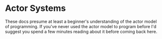 # Actor Systems

These docs presume at least a beginner's understanding of the actor model of programming. If you've never used the actor model to program before I'd suggest you spend a few minutes reading about it before coming back here.
